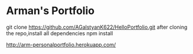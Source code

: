# Arman's Portfolio


git clone https://github.com/AGalstyanK622/HelloPortfolio.git
after cloning the repo,install all dependencies npm install

http://arm-personalportfolio.herokuapp.com/ 
